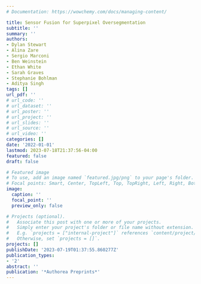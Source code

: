 ```yaml
---
# Documentation: https://wowchemy.com/docs/managing-content/

title: Sensor Fusion for Superpixel Oversegmentation
subtitle: ''
summary: ''
authors:
- Dylan Stewart
- Alina Zare
- Sergio Marconi
- Ben Weinstein
- Ethan White
- Sarah Graves
- Stephanie Bohlman
- Aditya Singh
tags: []
url_pdf: ''
# url_code: ''
# url_dataset: ''
# url_poster: ''
# url_project: ''
# url_slides: ''
# url_source: ''
# url_video: ''
categories: []
date: '2022-01-01'
lastmod: 2023-07-18T21:37:56-04:00
featured: false
draft: false

# Featured image
# To use, add an image named `featured.jpg/png` to your page's folder.
# Focal points: Smart, Center, TopLeft, Top, TopRight, Left, Right, BottomLeft, Bottom, BottomRight.
image:
  caption: ''
  focal_point: ''
  preview_only: false

# Projects (optional).
#   Associate this post with one or more of your projects.
#   Simply enter your project's folder or file name without extension.
#   E.g. `projects = ["internal-project"]` references `content/project/deep-learning/index.md`.
#   Otherwise, set `projects = []`.
projects: []
publishDate: '2023-07-19T01:37:55.860277Z'
publication_types:
- '2'
abstract: ''
publication: '*Authorea Preprints*'
---
```

